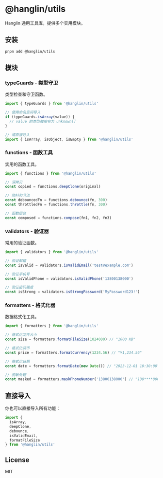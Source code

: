 # @hanglin/utils

Hanglin 通用工具库，提供多个实用模块。

## 安装

```bash
pnpm add @hanglin/utils
```

## 模块

### typeGuards - 类型守卫

类型检查和守卫函数。

```typescript
import { typeGuards } from '@hanglin/utils'

// 使用命名空间导入
if (typeGuards.isArray(value)) {
  // value 的类型被缩窄为 unknown[]
}

// 或直接导入
import { isArray, isObject, isEmpty } from '@hanglin/utils'
```

### functions - 函数工具

实用的函数工具。

```typescript
import { functions } from '@hanglin/utils'

// 深拷贝
const copied = functions.deepClone(original)

// 防抖和节流
const debouncedFn = functions.debounce(fn, 300)
const throttledFn = functions.throttle(fn, 300)

// 函数组合
const composed = functions.compose(fn1, fn2, fn3)
```

### validators - 验证器

常用的验证函数。

```typescript
import { validators } from '@hanglin/utils'

// 验证邮箱
const isValid = validators.isValidEmail('test@example.com')

// 验证手机号
const isValidPhone = validators.isValidPhone('13800138000')

// 验证密码强度
const isStrong = validators.isStrongPassword('MyPassword123!')
```

### formatters - 格式化器

数据格式化工具。

```typescript
import { formatters } from '@hanglin/utils'

// 格式化文件大小
const size = formatters.formatFileSize(1024000) // "1000 KB"

// 格式化货币
const price = formatters.formatCurrency(1234.56) // "¥1,234.56"

// 格式化日期
const date = formatters.formatDate(new Date()) // "2023-12-01 10:30:00"

// 脱敏处理
const masked = formatters.maskPhoneNumber('13800138000') // "138****8000"
```

## 直接导入

你也可以直接导入所有功能：

```typescript
import {
  isArray,
  deepClone,
  debounce,
  isValidEmail,
  formatFileSize
} from '@hanglin/utils'
```

## License

MIT
